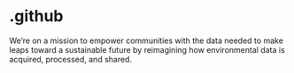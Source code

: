 # .github
We’re on a mission to empower communities with the data needed to make leaps toward a sustainable future by reimagining how environmental data is acquired, processed, and shared. 
